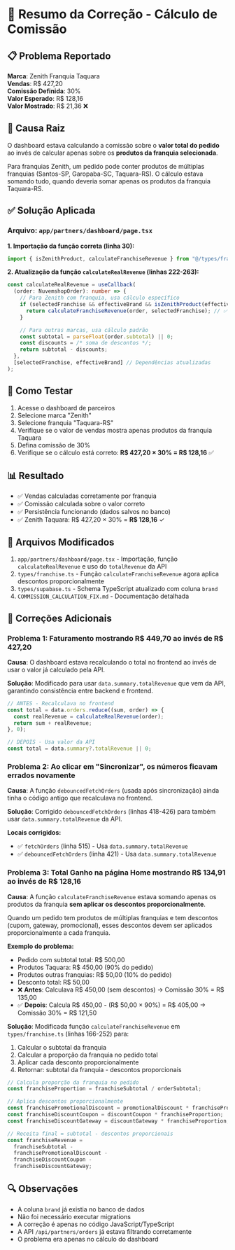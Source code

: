 # 🔧 Resumo da Correção - Cálculo de Comissão

## 📋 Problema Reportado

**Marca**: Zenith Franquia Taquara  
**Vendas**: R$ 427,20  
**Comissão Definida**: 30%  
**Valor Esperado**: R$ 128,16  
**Valor Mostrado**: R$ 21,36 ❌

## 🎯 Causa Raiz

O dashboard estava calculando a comissão sobre o **valor total do pedido** ao invés de calcular apenas sobre os **produtos da franquia selecionada**.

Para franquias Zenith, um pedido pode conter produtos de múltiplas franquias (Santos-SP, Garopaba-SC, Taquara-RS). O cálculo estava somando tudo, quando deveria somar apenas os produtos da franquia Taquara-RS.

## ✅ Solução Aplicada

### Arquivo: `app/partners/dashboard/page.tsx`

**1. Importação da função correta (linha 30):**

```typescript
import { isZenithProduct, calculateFranchiseRevenue } from "@/types/franchise";
```

**2. Atualização da função `calculateRealRevenue` (linhas 222-263):**

```typescript
const calculateRealRevenue = useCallback(
  (order: NuvemshopOrder): number => {
    // Para Zenith com franquia, usa cálculo específico
    if (selectedFranchise && effectiveBrand && isZenithProduct(effectiveBrand)) {
      return calculateFranchiseRevenue(order, selectedFranchise); // ✅ CORRETO
    }

    // Para outras marcas, usa cálculo padrão
    const subtotal = parseFloat(order.subtotal) || 0;
    const discounts = /* soma de descontos */;
    return subtotal - discounts;
  },
  [selectedFranchise, effectiveBrand] // Dependências atualizadas
);
```

## 🧪 Como Testar

1. Acesse o dashboard de parceiros
2. Selecione marca "Zenith"
3. Selecione franquia "Taquara-RS"
4. Verifique se o valor de vendas mostra apenas produtos da franquia Taquara
5. Defina comissão de 30%
6. Verifique se o cálculo está correto: **R$ 427,20 × 30% = R$ 128,16** ✅

## 📊 Resultado

- ✅ Vendas calculadas corretamente por franquia
- ✅ Comissão calculada sobre o valor correto
- ✅ Persistência funcionando (dados salvos no banco)
- ✅ Zenith Taquara: R$ 427,20 × 30% = **R$ 128,16** ✓

## 📝 Arquivos Modificados

1. `app/partners/dashboard/page.tsx` - Importação, função `calculateRealRevenue` e uso do `totalRevenue` da API
2. `types/franchise.ts` - Função `calculateFranchiseRevenue` agora aplica descontos proporcionalmente
3. `types/supabase.ts` - Schema TypeScript atualizado com coluna `brand`
4. `COMMISSION_CALCULATION_FIX.md` - Documentação detalhada

## 🔄 Correções Adicionais

### Problema 1: Faturamento mostrando R$ 449,70 ao invés de R$ 427,20

**Causa**: O dashboard estava recalculando o total no frontend ao invés de usar o valor já calculado pela API.

**Solução**: Modificado para usar `data.summary.totalRevenue` que vem da API, garantindo consistência entre backend e frontend.

```typescript
// ANTES - Recalculava no frontend
const total = data.orders.reduce((sum, order) => {
  const realRevenue = calculateRealRevenue(order);
  return sum + realRevenue;
}, 0);

// DEPOIS - Usa valor da API
const total = data.summary?.totalRevenue || 0;
```

### Problema 2: Ao clicar em "Sincronizar", os números ficavam errados novamente

**Causa**: A função `debouncedFetchOrders` (usada após sincronização) ainda tinha o código antigo que recalculava no frontend.

**Solução**: Corrigido `debouncedFetchOrders` (linhas 418-426) para também usar `data.summary.totalRevenue` da API.

**Locais corrigidos:**

- ✅ `fetchOrders` (linha 515) - Usa `data.summary.totalRevenue`
- ✅ `debouncedFetchOrders` (linha 421) - Usa `data.summary.totalRevenue`

### Problema 3: Total Ganho na página Home mostrando R$ 134,91 ao invés de R$ 128,16

**Causa**: A função `calculateFranchiseRevenue` estava somando apenas os produtos da franquia **sem aplicar os descontos proporcionalmente**.

Quando um pedido tem produtos de múltiplas franquias e tem descontos (cupom, gateway, promocional), esses descontos devem ser aplicados proporcionalmente a cada franquia.

**Exemplo do problema:**

- Pedido com subtotal total: R$ 500,00
- Produtos Taquara: R$ 450,00 (90% do pedido)
- Produtos outras franquias: R$ 50,00 (10% do pedido)
- Desconto total: R$ 50,00
- ❌ **Antes**: Calculava R$ 450,00 (sem descontos) → Comissão 30% = R$ 135,00
- ✅ **Depois**: Calcula R$ 450,00 - (R$ 50,00 × 90%) = R$ 405,00 → Comissão 30% = R$ 121,50

**Solução**: Modificada função `calculateFranchiseRevenue` em `types/franchise.ts` (linhas 166-252) para:

1. Calcular o subtotal da franquia
2. Calcular a proporção da franquia no pedido total
3. Aplicar cada desconto proporcionalmente
4. Retornar: subtotal da franquia - descontos proporcionais

```typescript
// Calcula proporção da franquia no pedido
const franchiseProportion = franchiseSubtotal / orderSubtotal;

// Aplica descontos proporcionalmente
const franchisePromotionalDiscount = promotionalDiscount * franchiseProportion;
const franchiseDiscountCoupon = discountCoupon * franchiseProportion;
const franchiseDiscountGateway = discountGateway * franchiseProportion;

// Receita final = subtotal - descontos proporcionais
const franchiseRevenue =
  franchiseSubtotal -
  franchisePromotionalDiscount -
  franchiseDiscountCoupon -
  franchiseDiscountGateway;
```

## 🔍 Observações

- A coluna `brand` já existia no banco de dados
- Não foi necessário executar migrations
- A correção é apenas no código JavaScript/TypeScript
- A API `/api/partners/orders` já estava filtrando corretamente
- O problema era apenas no cálculo do dashboard
